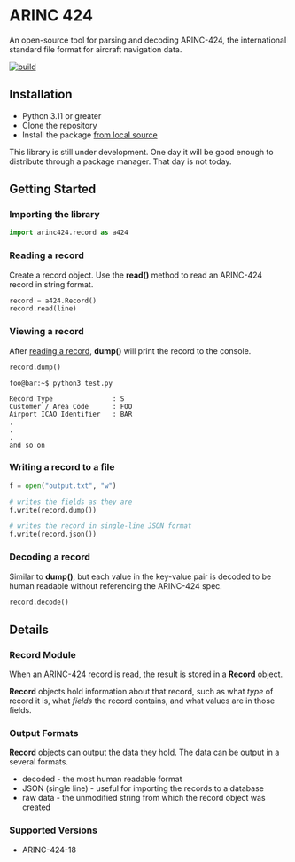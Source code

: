 # ARINC 424
An open-source tool for parsing and decoding ARINC-424, the international standard file format for aircraft navigation data.

[![build](https://github.com/jack-laverty/arinc424/actions/workflows/python-package.yml/badge.svg)](https://github.com/jack-laverty/arinc424/actions/workflows/python-package.yml)

## Installation

* Python 3.11 or greater
* Clone the repository
* Install the package [from local source](https://packaging.python.org/en/latest/tutorials/installing-packages/#installing-from-a-local-src-tree)

This library is still under development. One day it will be good enough to distribute through a package manager. That day is not today.

## Getting Started

### Importing the library
```Python
import arinc424.record as a424
```

### Reading a record
Create a record object. Use the **read()** method to read an ARINC-424 record in string format.

```Python
record = a424.Record()
record.read(line)
```

### Viewing a record
After [reading a record](#reading-a-record), **dump()** will print the record to the console.

```Python
record.dump()
```

```console
foo@bar:~$ python3 test.py

Record Type               : S
Customer / Area Code      : FOO
Airport ICAO Identifier   : BAR
.
.
.
and so on
```

### Writing a record to a file

```Python
f = open("output.txt", "w")

# writes the fields as they are
f.write(record.dump())

# writes the record in single-line JSON format
f.write(record.json())
```

### Decoding a record
Similar to **dump()**, but each value in the key-value pair is decoded to be human readable without referencing the ARINC-424 spec.
```Python
record.decode()
```

## Details

### Record Module
When an ARINC-424 record is read, the result is stored in a **Record** object.

**Record** objects hold information about that record, such as what *type* of record it is, what *fields* the record contains, and what values are in those fields.

### Output Formats

**Record** objects can output the data they hold. The data can be output in a several formats.

* decoded - the most human readable format
* JSON (single line) - useful for importing the records to a database
* raw data - the unmodified string from which the record object was created

### Supported Versions
* ARINC-424-18

